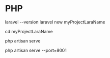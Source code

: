 # PHP
laravel --version
laravel new myProjectLaraName

cd myProjectLaraName

php artisan serve

php artisan serve --port=8001